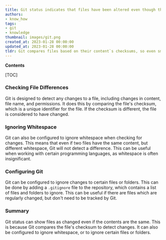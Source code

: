 ```yaml
---
title: Git status indicates that files have been altered even though their contents remain the same
authors:
- know_how
tags:
- git
- knowledge
thumbnail: images/git.png
created_at: 2023-01-28 00:00:00
updated_at: 2023-01-28 00:00:00
tldr: Git compares files based on their content`s checksums, so even small differences in the file can be detected.
---
```


**Contents**

[TOC]

### Checking File Differences
Git is designed to detect any changes to a file, including changes in content, file name, and permissions. It does this by comparing the file's checksum, which is a unique identifier for the file. If the checksum is different, the file is considered to have changed.

### Ignoring Whitespace
Git can also be configured to ignore whitespace when checking for changes. This means that even if two files have the same content, but different whitespace, Git will not detect a difference. This can be useful when working with certain programming languages, as whitespace is often insignificant.

### Configuring Git
Git can be configured to ignore changes to certain files or folders. This can be done by adding a `.gitignore` file to the repository, which contains a list of files and folders to ignore. This can be useful if there are files which are regularly changed, but don't need to be tracked by Git.

### Summary
Git status can show files as changed even if the contents are the same. This is because Git compares the file's checksum to detect changes. It can also be configured to ignore whitespace, or to ignore certain files or folders.

